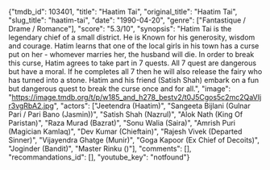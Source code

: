{"tmdb_id": 103401, "title": "Haatim Tai", "original_title": "Haatim Tai", "slug_title": "haatim-tai", "date": "1990-04-20", "genre": ["Fantastique / Drame / Romance"], "score": "5.3/10", "synopsis": "Hatim Tai is the legendary chief of a small district. He is Known for his generosity, wisdom and courage. Hatim learns that one of the local girls in his town has a curse put on her - whomever marries her, the husband will die. In order to break this curse, Hatim agrees to take part in 7 quests. All 7 quest are dangerous but have a moral. If he completes all 7 then he will also release the fairy who has turned into a stone. Hatim and his friend (Satish Shah) embark on a fun but dangerous quest to break the curse once and for all.", "image": "https://image.tmdb.org/t/p/w185_and_h278_bestv2/t0J5Cgos5c2mc2QaVIjr3vgRbA2.jpg", "actors": ["Jeetendra (Haatim)", "Sangeeta Bijlani (Gulnar Pari / Pari Bano (Jasmin))", "Satish Shah (Nazrul)", "Alok Nath (King Of Paristan)", "Raza Murad (Bazrat)", "Sonu Walia (Saira)", "Amrish Puri (Magician Kamlaq)", "Dev Kumar (Chieftain)", "Rajesh Vivek (Departed Sinner)", "Vijayendra Ghatge (Munir)", "Goga Kapoor (Ex Chief of Decoits)", "Joginder (Bandit)", "Master Rinku ()"], "comments": [], "recommandations_id": [], "youtube_key": "notfound"}